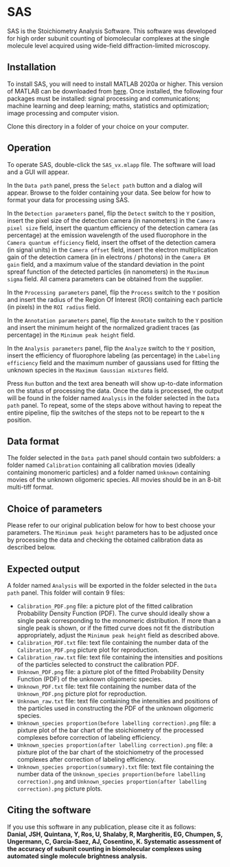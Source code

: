# SAS
SAS is the Stoichiometry Analysis Software. This software was developed for high order subunit counting of biomolecular complexes at the single molecule level acquired using wide-field diffraction-limited microscopy. 
## Installation
To install SAS, you will need to install MATLAB 2020a or higher. This version of MATLAB can be downloaded from [here](https://www.mathworks.com/products/matlab.html). Once installed, the following four packages must be installed: signal processing and communications; machine learning and deep learning; maths, statistics and optimization; image processing and computer vision.  
  
Clone this directory in a folder of your choice on your computer.
## Operation
To operate SAS, double-click the `SAS_vx.mlapp` file. The software will load and a GUI will appear.   
  
In the `Data path` panel, press the `Select path` button and a dialog will appear. Browse to the folder containing your data. See below for how to format your data for processing using SAS.  
  
In the `Detection parameters` panel, flip the `Detect` switch to the `Y` position, insert the pixel size of the detection camera (in nanometers) in the `Camera pixel size` field, insert the quantum efficiency of the detection camera (as percentage) at the emission wavelength of the used fluorophore in the `Camera quantum efficiency` field, insert the offset of the detection camera (in signal units) in the `Camera offset` field, insert the electron multiplication gain of the detection camera (in in electrons / photons) in the `Camera EM gain` field, and a maximum value of the standard deviation in the point spreaf function of the detected particles (in nanometers) in the `Maximum sigma` field. All camera parameters can be obtained from the supplier. 
  
In the `Processing parameters` panel, flip the `Process` switch to the `Y` position and insert the radius of the Region Of Interest (ROI) containing each particle (in pixels) in the `ROI radius` field. 
  
In the `Annotation parameters` panel, flip the `Annotate` switch to the `Y` position and insert the minimum height of the normalized gradient traces (as percentage) in the `Minimum peak height` field.
  
In the `Analysis parameters` panel, flip the `Analyze` switch to the `Y` position, insert the efficiency of fluorophore labeling (as percentage) in the `Labeling efficiency` field and the maximum number of gaussians used for fitting the unknown species in the `Maximum Gaussian mixtures` field.  
  
Press `Run` button and the text area beneath will show up-to-date information on the status of processing the data. Once the data is processed, the output will be found in the folder named `Analysis` in the folder selected in the `Data path` panel. To repeat, some of the steps above without having to repeat the entire pipeline, flip the switches of the steps not to be repeart to the `N` position.

## Data format
The folder selected in the `Data path` panel should contain two subfolders: a folder named `Calibration` containing all calibration movies (ideally containing monomeric particles) and a folder named `Unknown` containing movies of the unknown oligomeric species. All movies should be in an 8-bit multi-tiff format.

## Choice of parameters
Please refer to our original publication below for how to best choose your parameters. The `Minimum peak height` parameters has to be adjusted once by processing the data and checking the obtained calibration data as described below.

## Expected output
A folder named `Analysis` will be exported in the folder selected in the `Data path` panel. This folder will contain 9 files: 
- `Calibration_PDF.png` file: a picture plot of the fitted calibration Probability Density Function (PDF). The curve should ideally show a single peak corresponding to the monomeric distribution. If more than a single peak is shown, or if the fitted curve does not fit the distribution appropriately, adjust the `Minimum peak height` field as described above.
- `Calibration_PDF.txt` file: text file containing the number data of the `Calibration_PDF.png` picture plot for reproduction.
- `Calibration_raw.txt` file: text file containing the intensities and positions of the particles selected to construct the calibration PDF.
- `Unknown_PDF.png` file: a pixture plot of the fitted Probability Density Function (PDF) of the unknown oligomeric species.
- `Unknown_PDF.txt` file: text file containing the number data of the `Unknown_PDF.png` picture plot for reproduction.
- `Unknown_raw.txt` file: text file containing the intensities and positions of the particles used in constructing the PDF of the unknown oligomeric species.
- `Unknown_species proportion(before labelling correction).png` file: a pixture plot of the bar chart of the stoichiometry of the processed complexes before correction of labeling efficiency.
- `Unknown_species proportion(after labelling correction).png` file: a pixture plot of the bar chart of the stoichiometry of the processed complexes after correction of labeling efficiency.
- `Unknown_species proportion(summary).txt` file: text file containing the number data of the `Unknown_species proportion(before labelling correction).png` and `Unknown_species proportion(after labelling correction).png` picture plots.
## Citing the software
If you use this software in any publication, please cite it as follows:  
**Danial, JSH, Quintana, Y, Ros, U, Shalaby, R, Margheritis, EG, Chumpen, S, Ungermann, C, Garcia-Saez, AJ, Cosentino, K. Systematic assessment of the accuracy of subunit counting in biomolecular complexes using automated single molecule brightness analysis.**
